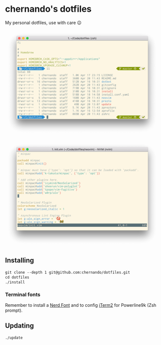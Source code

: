 # chernando's dotfiles

My personal dotfiles, use with care :wink:

![Shell example]( ./.assets/shell.png)

![Neovim example]( ./.assets/neovim.png)


## Installing

```
git clone --depth 1 git@github.com:chernando/dotfiles.git
cd dotfiles
./install
```

### Terminal fonts

Remember to install a [Nerd Font](http://nerdfonts.com/) and to config [iTerm2](https://www.iterm2.com/) for Powerline9k (Zsh prompt).


## Updating

```
./update
```
